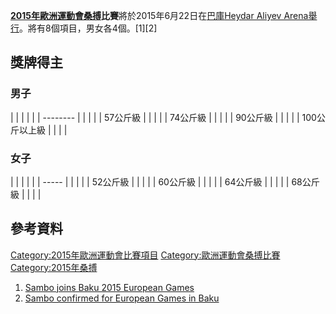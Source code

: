 **[2015年歐洲運動會](../Page/2015年歐洲運動會.md "wikilink")[桑搏](../Page/桑搏.md "wikilink")比賽**將於2015年6月22日在[巴庫](https://zh.wikipedia.org/wiki/巴庫 "wikilink")[Heydar Aliyev Arena舉行](https://zh.wikipedia.org/wiki/Heydar_Aliyev_Arena "wikilink")。將有8個項目，男女各4個。\[1\]\[2\]

## 獎牌得主

### 男子

|          |  |  |  |
| -------- |  |  |  |
| 57公斤級    |  |  |  |
| 74公斤級    |  |  |  |
| 90公斤級    |  |  |  |
| 100公斤以上級 |  |  |  |

### 女子

|       |  |  |  |
| ----- |  |  |  |
| 52公斤級 |  |  |  |
| 60公斤級 |  |  |  |
| 64公斤級 |  |  |  |
| 68公斤級 |  |  |  |

## 參考資料

[Category:2015年歐洲運動會比賽項目](https://zh.wikipedia.org/wiki/Category:2015年歐洲運動會比賽項目 "wikilink") [Category:歐洲運動會桑搏比賽](https://zh.wikipedia.org/wiki/Category:歐洲運動會桑搏比賽 "wikilink") [Category:2015年桑搏](https://zh.wikipedia.org/wiki/Category:2015年桑搏 "wikilink")

1.  [Sambo joins Baku 2015 European Games](http://www.today.az/news/sports/136511.html)
2.  [Sambo confirmed for European Games in Baku](http://www.aipsmedia.com/index.php?page=news&cod=14684&tp=n#.VKZMsocpBMA)